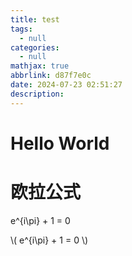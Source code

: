 ```yaml
---
title: test
tags:
  - null
categories:
  - null
mathjax: true
abbrlink: d87f7e0c
date: 2024-07-23 02:51:27
description:
---
```


# Hello World

# 欧拉公式

e^{i\pi} + 1 = 0

<p>
  \( e^{i\pi} + 1 = 0 \)
</p>
